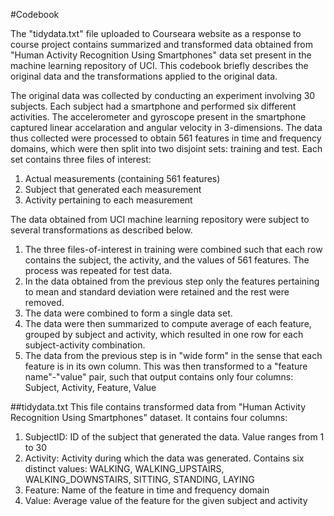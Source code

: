 #Codebook

The "tidydata.txt" file uploaded to Courseara website as a response to course project contains summarized and transformed data obtained from "Human Activity Recognition Using Smartphones" data set present in the machine learning repository of UCI. This codebook briefly describes the original data and the transformations applied to the original data.

The original data was collected by conducting an experiment involving 30 subjects. Each subject had a smartphone and performed six different activities. The accelerometer and gyroscope present in the smartphone captured linear accelaration and angular velocity in 3-dimensions. The data thus collected were processed to obtain 561 features in time and frequency domains, which were then split into two disjoint sets: training and test. Each set contains three files of interest: 

1. Actual measurements (containing 561 features)
2. Subject that generated each measurement
3. Activity pertaining to each measurement

The data obtained from UCI machine learning repository were subject to several transformations as described below.

1. The three files-of-interest in training were combined such that each row contains the subject, the activity, and the values of 561 features. The process was repeated for test data.
2. In the data obtained from the previous step only the features pertaining to mean and standard deviation were retained and the rest were removed.
3. The data were combined to form a single data set.
4. The data were then summarized to compute average of each feature, grouped by subject and activity, which resulted in one row for each subject-activity combination.
5. The data from the previous step is in "wide form" in the sense that each feature is in its own column. This was then transformed to a "feature name"-"value" pair, such that output contains only four columns: Subject, Activity, Feature, Value

##tidydata.txt
This file contains transformed data from "Human Activity Recognition Using Smartphones" dataset. It contains four columns:

1. SubjectID: ID of the subject that generated the data. Value ranges from 1 to 30
2. Activity: Activity during which the data was generated. Contains six distinct values: WALKING, WALKING\_UPSTAIRS, WALKING\_DOWNSTAIRS, SITTING, STANDING, LAYING
3. Feature: Name of the feature in time and frequency domain
4. Value: Average value of the feature for the given subject and activity